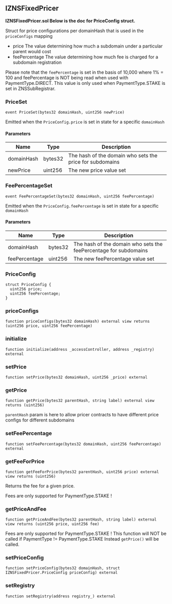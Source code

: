 ## IZNSFixedPricer


**IZNSFixedPricer.sol Below is the doc for PriceConfig struct.**

Struct for price configurations per domainHash that is used in the `priceConfigs` mapping
 - price The value determining how much a subdomain under a particular parent would cost
 - feePercentage The value determining how much fee is charged for a subdomain registration

Please note that the `feePercentage` is set in the basis of 10,000 where 1% = 100
 and feePercentage is NOT being read when used with PaymentType.DIRECT. This value is only
 used when PaymentType.STAKE is set in ZNSSubRegistrar.



### PriceSet

```solidity
event PriceSet(bytes32 domainHash, uint256 newPrice)
```


Emitted when the `PriceConfig.price` is set in state for a specific `domainHash`


#### Parameters

| Name | Type | Description |
| ---- | ---- | ----------- |
| domainHash | bytes32 | The hash of the domain who sets the price for subdomains |
| newPrice | uint256 | The new price value set |


### FeePercentageSet

```solidity
event FeePercentageSet(bytes32 domainHash, uint256 feePercentage)
```


Emitted when the `PriceConfig.feePercentage` is set in state for a specific `domainHash`


#### Parameters

| Name | Type | Description |
| ---- | ---- | ----------- |
| domainHash | bytes32 | The hash of the domain who sets the feePercentage for subdomains |
| feePercentage | uint256 | The new feePercentage value set |


### PriceConfig








```solidity
struct PriceConfig {
  uint256 price;
  uint256 feePercentage;
}
```

### priceConfigs

```solidity
function priceConfigs(bytes32 domainHash) external view returns (uint256 price, uint256 feePercentage)
```







### initialize

```solidity
function initialize(address _accessController, address _registry) external
```







### setPrice

```solidity
function setPrice(bytes32 domainHash, uint256 _price) external
```







### getPrice

```solidity
function getPrice(bytes32 parentHash, string label) external view returns (uint256)
```




`parentHash` param is here to allow pricer contracts
 to have different price configs for different subdomains



### setFeePercentage

```solidity
function setFeePercentage(bytes32 domainHash, uint256 feePercentage) external
```







### getFeeForPrice

```solidity
function getFeeForPrice(bytes32 parentHash, uint256 price) external view returns (uint256)
```


Returns the fee for a given price.

Fees are only supported for PaymentType.STAKE !



### getPriceAndFee

```solidity
function getPriceAndFee(bytes32 parentHash, string label) external view returns (uint256 price, uint256 fee)
```




Fees are only supported for PaymentType.STAKE !
 This function will NOT be called if PaymentType != PaymentType.STAKE
 Instead `getPrice()` will be called.



### setPriceConfig

```solidity
function setPriceConfig(bytes32 domainHash, struct IZNSFixedPricer.PriceConfig priceConfig) external
```







### setRegistry

```solidity
function setRegistry(address registry_) external
```








